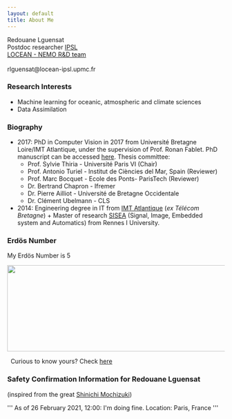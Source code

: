 ```yaml
---
layout: default
title: About Me
---
```



<p class="message">
Redouane Lguensat <br>
Postdoc researcher
<a href="https://www.ipsl.fr">IPSL</a> <br>
<a href="https://www.locean-ipsl.upmc.fr/index.php?lang=fr">LOCEAN - NEMO R&D team</a> <br><br>
rlguensat@locean-ipsl.upmc.fr
</p>

### Research Interests

 * Machine learning for oceanic, atmospheric and climate sciences
 * Data Assimilation

### Biography

* 2017: PhD in Computer Vision in 2017 from Université Bretagne Loire/IMT Atlantique, under the supervision of Prof. Ronan Fablet. PhD manuscript can be accessed [here](https://tel.archives-ouvertes.fr/tel-01784196). Thesis committee:
  * Prof. Sylvie Thiria - Université Paris VI (Chair)
  * Prof. Antonio Turiel - Institut de Ciències del Mar, Spain (Reviewer)
  * Prof. Marc Bocquet - Ecole des Ponts- ParisTech (Reviewer)
  * Dr. Bertrand Chapron - Ifremer 
  * Dr. Pierre Ailliot - Université de Bretagne Occidentale
  * Dr. Clément Ubelmann - CLS
* 2014: Engineering degree in IT from [IMT Atlantique](https://www.imt-atlantique.fr/en) (*ex Télécom Bretagne*) + Master of research [SISEA](https://istic.univ-rennes1.fr/master-2-eea-parcours-signal-image-systemes-integres-automatique-sisea-0) (Signal, Image, Embedded system and Automatics) from Rennes I University. 

### Erdös Number

My Erdös Number is 5

<img src="https://raw.githubusercontent.com/redouanelg/redouanelg.github.io/master/images/erdos.png" width="550" height="200">

&nbsp;
Curious to know yours? Check [here](https://mathscinet.ams.org/mathscinet/freeTools.html?version=2)

### Safety Confirmation Information for Redouane Lguensat
(inspired from the great [Shinichi Mochizuki](http://www.kurims.kyoto-u.ac.jp/~motizuki/news-english.html))

''' 
As of 26 February 2021, 12:00: I'm doing fine.
Location: Paris, France
'''
